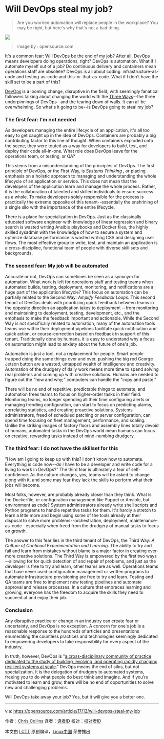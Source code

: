 Will DevOps steal my job?
======

>Are you worried automation will replace people in the workplace? You may be right, but here's why that's not a bad thing.

![](https://opensource.com/sites/default/files/styles/image-full-size/public/lead-images/BIZ_question_B.png?itok=f88cyt00)
>Image by : opensource.com

It's a common fear: Will DevOps be the end of my job? After all, DevOps means developers doing operations, right? DevOps is automation. What if I automate myself out of a job? Do continuous delivery and containers mean operations staff are obsolete? DevOps is all about coding: infrastructure-as-code and testing-as-code and this-or-that-as-code. What if I don't have the skill set to be a part of this?

[DevOps][1] is a looming change, disruptive in the field, with seemingly fanatical followers talking about changing the world with the [Three Ways][2]--the three underpinnings of DevOps--and the tearing down of walls. It can all be overwhelming. So what's it going to be--is DevOps going to steal my job?

### The first fear: I'm not needed

As developers managing the entire lifecycle of an application, it's all too easy to get caught up in the idea of DevOps. Containers are probably a big contributing factor to this line of thought. When containers exploded onto the scene, they were touted as a way for developers to build, test, and deploy their code all-in-one. What role does DevOps leave for the operations team, or testing, or QA?

This stems from a misunderstanding of the principles of DevOps. The first principle of DevOps, or the First Way, is _Systems Thinking_ , or placing emphasis on a holistic approach to managing and understanding the whole lifecycle of an application or service. This does not mean that the developers of the application learn and manage the whole process. Rather, it is the collaboration of talented and skilled individuals to ensure success as a whole. To make developers solely responsible for the process is practically the extreme opposite of this tenant--essentially the enshrining of a single silo with the importance of the entire lifecycle.

There is a place for specialization in DevOps. Just as the classically educated software engineer with knowledge of linear regression and binary search is wasted writing Ansible playbooks and Docker files, the highly skilled sysadmin with the knowledge of how to secure a system and optimize database performance is wasted writing CSS and designing user flows. The most effective group to write, test, and maintain an application is a cross-discipline, functional team of people with diverse skill sets and backgrounds.

### The second fear: My job will be automated

Accurate or not, DevOps can sometimes be seen as a synonym for automation. What work is left for operations staff and testing teams when automated builds, testing, deployment, monitoring, and notifications are a huge part of the application lifecycle? This focus on automation can be partially related to the Second Way: _Amplify Feedback Loops_. This second tenant of DevOps deals with prioritizing quick feedback between teams in the opposite direction an application takes to deployment --from monitoring and maintaining to deployment, testing, development, etc., and the emphasis to make the feedback important and actionable. While the Second Way is not specifically related to automation, many of the automation tools teams use within their deployment pipelines facilitate quick notification and quick action, or course-correction based on feedback in support of this tenant. Traditionally done by humans, it is easy to understand why a focus on automation might lead to anxiety about the future of one's job.

Automation is just a tool, not a replacement for people. Smart people trapped doing the same things over and over, pushing the big red George Jetson button are a wasted, untapped wealth of intelligence and creativity. Automation of the drudgery of daily work means more time to spend solving real problems and coming up with creative solutions. Humans are needed to figure out the "how and why;" computers can handle the "copy and paste."

There will be no end of repetitive, predictable things to automate, and automation frees teams to focus on higher-order tasks in their field. Monitoring teams, no longer spending all their time configuring alerts or managing trending configuration, can start to focus on predicting alarms, correlating statistics, and creating proactive solutions. Systems administrators, freed of scheduled patching or server configuration, can spend time focusing on fleet management, performance, and scaling. Unlike the striking images of factory floors and assembly lines totally devoid of humans, automated tasks in the DevOps world mean humans can focus on creative, rewarding tasks instead of mind-numbing drudgery.

### The third fear: I do not have the skillset for this

"How am I going to keep up with this? I don't know how to automate. Everything is code now--do I have to be a developer and write code for a living to work in DevOps?" The third fear is ultimately a fear of self-confidence. As the culture changes, yes, teams will be asked to change along with it, and some may fear they lack the skills to perform what their jobs will become.

Most folks, however, are probably already closer than they think. What is the Dockerfile, or configuration management like Puppet or Ansible, but environment as code? System administrators already write shell scripts and Python programs to handle repetitive tasks for them. It's hardly a stretch to learn a little more and begin using some of the tools already at their disposal to solve more problems--orchestration, deployment, maintenance-as-code--especially when freed from the drudgery of manual tasks to focus on growth.

The answer to this fear lies in the third tenant of DevOps, the Third Way: _A Culture of Continual Experimentation and Learning_. The ability to try and fail and learn from mistakes without blame is a major factor in creating ever-more creative solutions. The Third Way is empowered by the first two ways --allowing for for quick detection of and repair of problems, and just as the developer is free to try and learn, other teams are as well. Operations teams that have never used configuration management or written programs to automate infrastructure provisioning are free to try and learn. Testing and QA teams are free to implement new testing pipelines and automate approval and release processes. In a culture that embraces learning and growing, everyone has the freedom to acquire the skills they need to succeed at and enjoy their job.

### Conclusion

Any disruptive practice or change in an industry can create fear or uncertainty, and DevOps is no exception. A concern for one's job is a reasonable response to the hundreds of articles and presentations enumerating the countless practices and technologies seemingly dedicated to empowering developers to take responsibility for every aspect of the industry.

In truth, however, DevOps is "[a cross-disciplinary community of practice dedicated to the study of building, evolving, and operating rapidly changing resilient systems at scale][3]." DevOps means the end of silos, but not specialization. It is the delegation of drudgery to automated systems, freeing you to do what people do best: think and imagine. And if you're motivated to learn and grow, there will be no end of opportunities to solve new and challenging problems.

Will DevOps take away your job? Yes, but it will give you a better one.

--------------------------------------------------------------------------------

via: https://opensource.com/article/17/12/will-devops-steal-my-job

作者：[Chris Collins][a]
译者：[译者ID](https://github.com/译者ID)
校对：[校对者ID](https://github.com/校对者ID)

本文由 [LCTT](https://github.com/LCTT/TranslateProject) 原创编译，[Linux中国](https://linux.cn/) 荣誉推出

[a]:https://opensource.com/users/clcollins
[1]:https://opensource.com/resources/devops
[2]:http://itrevolution.com/the-three-ways-principles-underpinning-devops/
[3]:https://theagileadmin.com/what-is-devops/
